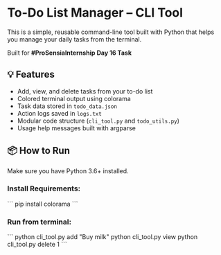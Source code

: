 # To-Do List Manager – CLI Tool

This is a simple, reusable command-line tool built with Python that helps you manage your daily tasks from the terminal.

Built for **#ProSensiaInternship Day 16 Task**

## 💡 Features
- Add, view, and delete tasks from your to-do list
- Colored terminal output using colorama
- Task data stored in `todo_data.json`
- Action logs saved in `logs.txt`
- Modular code structure (`cli_tool.py` and `todo_utils.py`)
- Usage help messages built with argparse

## 📦 How to Run
Make sure you have Python 3.6+ installed.

### Install Requirements:
\`\`\`
pip install colorama
\`\`\`

### Run from terminal:
\`\`\`
python cli_tool.py add "Buy milk"
python cli_tool.py view
python cli_tool.py delete 1
\`\`\`
